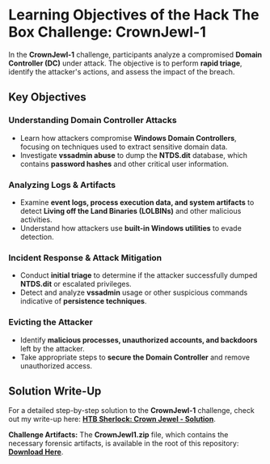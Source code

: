 # Learning Objectives of the Hack The Box Challenge: CrownJewl-1  

In the **CrownJewl-1** challenge, participants analyze a compromised **Domain Controller (DC)** under attack. The objective is to perform **rapid triage**, identify the attacker's actions, and assess the impact of the breach.  

## Key Objectives  

### Understanding Domain Controller Attacks  
- Learn how attackers compromise **Windows Domain Controllers**, focusing on techniques used to extract sensitive domain data.  
- Investigate **vssadmin abuse** to dump the **NTDS.dit** database, which contains **password hashes** and other critical user information.  

### Analyzing Logs & Artifacts  
- Examine **event logs, process execution data, and system artifacts** to detect **Living off the Land Binaries (LOLBINs)** and other malicious activities.  
- Understand how attackers use **built-in Windows utilities** to evade detection.  

### Incident Response & Attack Mitigation  
- Conduct **initial triage** to determine if the attacker successfully dumped **NTDS.dit** or escalated privileges.  
- Detect and analyze **vssadmin** usage or other suspicious commands indicative of **persistence techniques**.  

### Evicting the Attacker  
- Identify **malicious processes, unauthorized accounts, and backdoors** left by the attacker.  
- Take appropriate steps to **secure the Domain Controller** and remove unauthorized access.  

## Solution Write-Up  
For a detailed step-by-step solution to the **CrownJewl-1** challenge, check out my write-up here: **[HTB Sherlock: Crown Jewel - Solution](https://www.cyberwiredtraining.net/digital-forensics/htb-sherlock-crownjewel-1)**. 

**Challenge Artifacts:** The **CrownJewl1.zip** file, which contains the necessary forensic artifacts, is available in the root of this repository: **[Download Here](CrownJewel1.zip)**.
